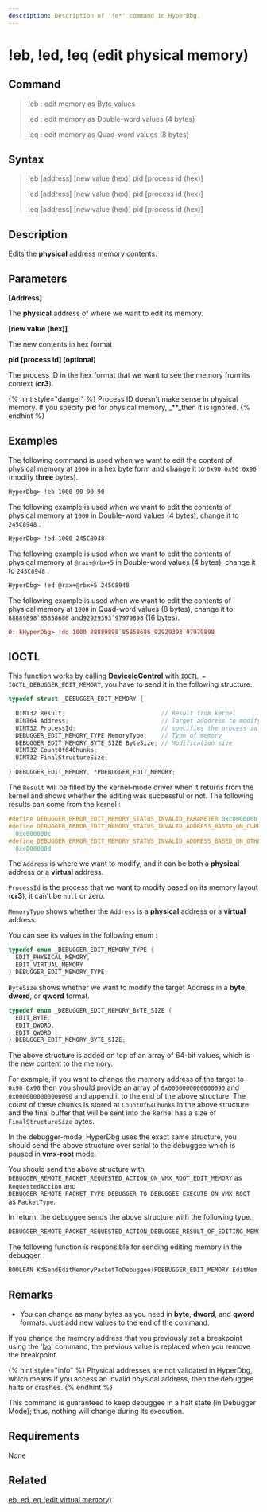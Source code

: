 ```yaml
---
description: Description of '!e*' command in HyperDbg.
---
```


# !eb, !ed, !eq \(edit physical memory\)

## Command

> !eb : edit memory as Byte values
>
> !ed : edit memory as Double-word values \(4 bytes\)
>
> !eq : edit memory as Quad-word values \(8 bytes\)

## Syntax

> !eb \[address\] \[new value \(hex\)\] pid \[process id \(hex\)\]
>
> !ed \[address\] \[new value \(hex\)\] pid \[process id \(hex\)\]
>
> !eq \[address\] \[new value \(hex\)\] pid \[process id \(hex\)\]

## Description

Edits the **physical** address memory contents.

## Parameters

**\[Address\]**

The **physical** address of where we want to edit its memory.

**\[new value \(hex\)\]**

The new contents in hex format

**pid \[process id\] \(optional\)**

The process ID in the hex format that we want to see the memory from its context \(**cr3**\).

{% hint style="danger" %}
Process ID doesn't make sense in physical memory. If you specify **pid** for physical memory, _\*\*_then it is ignored.
{% endhint %}

## Examples

The following command is used when we want to edit the content of physical memory at `1000` in a hex byte form and change it to `0x90 0x90 0x90` \(modify **three** bytes\).

```diff
HyperDbg> !eb 1000 90 90 90
```

The following example is used when we want to edit the contents of physical memory at `1000` in Double-word values \(4 bytes\), change it to `245C8948` .

```diff
HyperDbg> !ed 1000 245C8948
```

The following example is used when we want to edit the contents of physical memory at `@rax+@rbx+5` in Double-word values \(4 bytes\), change it to `245C8948` .

```diff
HyperDbg> !ed @rax+@rbx+5 245C8948
```

The following example is used when we want to edit the contents of physical memory at `1000` in Quad-word values \(8 bytes\), change it to ``88889898`85858686`` and``92929393`97979898`` \(16 bytes\).

```diff
0: kHyperDbg> !dq 1000 88889898`85858686 92929393`97979898
```

## IOCTL

This function works by calling **DeviceIoControl** with `IOCTL = IOCTL_DEBUGGER_EDIT_MEMORY`, you have to send it in the following structure.

```c
typedef struct _DEBUGGER_EDIT_MEMORY {

  UINT32 Result;                           // Result from kernel
  UINT64 Address;                          // Target adddress to modify
  UINT32 ProcessId;                        // specifies the process id
  DEBUGGER_EDIT_MEMORY_TYPE MemoryType;    // Type of memory
  DEBUGGER_EDIT_MEMORY_BYTE_SIZE ByteSize; // Modification size
  UINT32 CountOf64Chunks;
  UINT32 FinalStructureSize;

} DEBUGGER_EDIT_MEMORY, *PDEBUGGER_EDIT_MEMORY;
```

The `Result` will be filled by the kernel-mode driver when it returns from the kernel and shows whether the editing was successful or not. The following results can come from the kernel :

```c
#define DEBUGGER_ERROR_EDIT_MEMORY_STATUS_INVALID_PARAMETER 0xc000000b
#define DEBUGGER_ERROR_EDIT_MEMORY_STATUS_INVALID_ADDRESS_BASED_ON_CURRENT_PROCESS \
  0xc000000c
#define DEBUGGER_ERROR_EDIT_MEMORY_STATUS_INVALID_ADDRESS_BASED_ON_OTHER_PROCESS \
  0xc000000d
```

The `Address` is where we want to modify, and it can be both a **physical** address or a **virtual** address.

`ProcessId` is the process that we want to modify based on its memory layout \(**cr3**\), it can't be `null` or zero.

`MemoryType` shows whether the `Address` is a **physical** address or a **virtual** address.

You can see its values in the following enum :

```c
typedef enum _DEBUGGER_EDIT_MEMORY_TYPE {
  EDIT_PHYSICAL_MEMORY,
  EDIT_VIRTUAL_MEMORY
} DEBUGGER_EDIT_MEMORY_TYPE;
```

`ByteSize` shows whether we want to modify the target Address in a **byte**, **dword**, or **qword** format.

```c
typedef enum _DEBUGGER_EDIT_MEMORY_BYTE_SIZE {
  EDIT_BYTE,
  EDIT_DWORD,
  EDIT_QWORD
} DEBUGGER_EDIT_MEMORY_BYTE_SIZE;
```

The above structure is added on top of an array of 64-bit values, which is the new content to the memory.

For example, if you want to change the memory address of the target to `0x90 0x90` then you should provide an array of `0x0000000000000090` and `0x0000000000000090` and append it to the end of the above structure. The count of these chunks is stored at `CountOf64Chunks` in the above structure and the final buffer that will be sent into the kernel has a size of `FinalStructureSize` bytes.

In the debugger-mode, HyperDbg uses the exact same structure, you should send the above structure over serial to the debuggee which is paused in **vmx-root** mode.

You should send the above structure with `DEBUGGER_REMOTE_PACKET_REQUESTED_ACTION_ON_VMX_ROOT_EDIT_MEMORY` as `RequestedAction` and `DEBUGGER_REMOTE_PACKET_TYPE_DEBUGGER_TO_DEBUGGEE_EXECUTE_ON_VMX_ROOT` as `PacketType`.

In return, the debuggee sends the above structure with the following type.

```c
DEBUGGER_REMOTE_PACKET_REQUESTED_ACTION_DEBUGGEE_RESULT_OF_EDITING_MEMORY
```

The following function is responsible for sending editing memory in the debugger.

```c
BOOLEAN KdSendEditMemoryPacketToDebuggee(PDEBUGGER_EDIT_MEMORY EditMem);
```

## **Remarks**

* You can change as many bytes as you need in **byte**, **dword**, and **qword** formats. Just add new values to the end of the command.

If you change the memory address that you previously set a breakpoint using the '[bp](https://docs.hyperdbg.org/commands/debugging-commands/bp)' command, the previous value is replaced when you remove the breakpoint.

{% hint style="info" %}
Physical addresses are not validated in HyperDbg, which means if you access an invalid physical address, then the debuggee halts or crashes.
{% endhint %}

This command is guaranteed to keep debuggee in a halt state \(in Debugger Mode\); thus, nothing will change during its execution.

## Requirements

None

## Related

[eb, ed, eq \(edit virtual memory\)](https://docs.hyperdbg.org/commands/debugging-commands/e)


